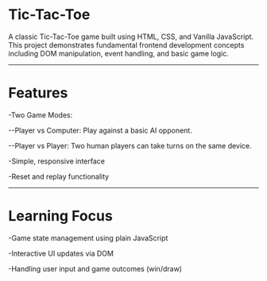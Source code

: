 # Tic-Tac-Toe
A classic Tic-Tac-Toe game built using HTML, CSS, and Vanilla JavaScript. This project demonstrates fundamental frontend development concepts including DOM manipulation, event handling, and basic game logic.

---

# Features
-Two Game Modes:

--Player vs Computer: Play against a basic AI opponent.

--Player vs Player: Two human players can take turns on the same device.

-Simple, responsive interface

-Reset and replay functionality

---

# Learning Focus
-Game state management using plain JavaScript

-Interactive UI updates via DOM

-Handling user input and game outcomes (win/draw)
